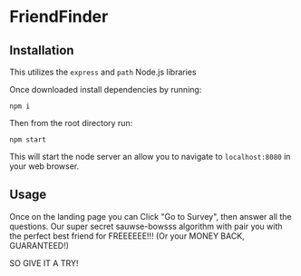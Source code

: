 # FriendFinder

## Installation
This utilizes the ```express``` and ```path``` Node.js libraries

Once downloaded install dependencies by running:
```
npm i
```

Then from the root directory run:
```
npm start
```

This will start the node server an allow you to navigate to ```localhost:8080``` in your web browser.

## Usage
Once on the landing page you can Click "Go to Survey", then answer all the questions.  Our super secret sauwse-bowsss algorithm with pair you with the perfect best friend for FREEEEEE!!! (Or your MONEY BACK, GUARANTEED!)

SO GIVE IT A TRY!
